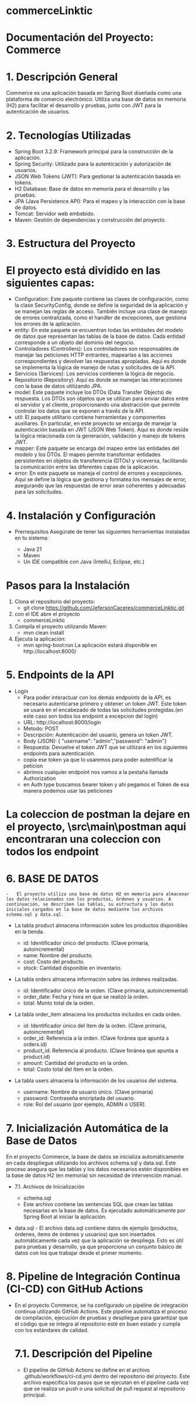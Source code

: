# commerceLinktic

# Documentación del Proyecto: Commerce
# 1. Descripción General
Commerce es una aplicación basada en Spring Boot diseñada como una plataforma de comercio electrónico. Utiliza una base de datos en memoria (H2) para facilitar el desarrollo y pruebas, junto con JWT para la autenticación de usuarios.

# 2. Tecnologías Utilizadas
*   Spring Boot 3.2.9: Framework principal para la construcción de la aplicación.
*   Spring Security: Utilizado para la autenticación y autorización de usuarios.
*   JSON Web Tokens (JWT): Para gestionar la autenticación basada en tokens.
*   H2 Database: Base de datos en memoria para el desarrollo y las pruebas.
*   JPA (Java Persistence API): Para el mapeo y la interacción con la base de datos.
*   Tomcat: Servidor web embebido.
*   Maven: Gestión de dependencias y construcción del proyecto.

# 3. Estructura del Proyecto
 #  El proyecto está dividido en las siguientes capas:
*   Configuration: Este paquete contiene las clases de configuración, como la clase SecurityConfig, donde se define la seguridad de la          aplicación y se manejan las reglas de acceso. También incluye una clase de manejo de errores centralizada, como el handler de excepciones, que gestiona los errores de la aplicación.
*   entity: En este paquete se encuentran todas las entidades del modelo de datos que representan las tablas de la base de datos. Cada entidad corresponde a un objeto del dominio del negocio.
*   Controladores (Controllers): Los controladores son responsables de manejar las peticiones HTTP entrantes, mapearlas a las acciones correspondientes y devolver las respuestas apropiadas. Aquí es donde se implementa la lógica de manejo de rutas y solicitudes de la API.
*   Servicios (Services): Los servicios contienen la lógica de negocio.
*   Repositorio (Repository): Aquí es donde se manejan las interacciones con la base de datos utilizando JPA.
*   model: Este paquete incluye los DTOs (Data Transfer Objects) de respuesta. Los DTOs son objetos que se utilizan para enviar datos entre el servidor y el cliente, proporcionando una abstracción que permite controlar los datos que se exponen a través de la API.
*   util: El paquete utilitario contiene herramientas y componentes auxiliares. En particular, en este proyecto se encarga de manejar la autenticación basada en JWT (JSON Web Token). Aquí es donde reside la lógica relacionada con la generación, validación y manejo de tokens JWT.
*   mapper: Este paquete se encarga del mapeo entre las entidades del modelo y los DTOs. El mapeo permite transformar entidades persistentes en objetos de transferencia (DTOs) y viceversa, facilitando la comunicación entre las diferentes capas de la aplicación.
*   error: En este paquete se maneja el control de errores y excepciones. Aquí se define la lógica que gestiona y formatea los mensajes de error, asegurando que las respuestas de error sean coherentes y adecuadas para las solicitudes.

# 4. Instalación y Configuración
*   Prerrequisitos
    Asegúrate de tener las siguientes herramientas instaladas en tu sistema:

    *   Java 21
    *   Maven
    *   Un IDE compatible con Java (IntelliJ, Eclipse, etc.)
# Pasos para la Instalación
1. Clona el repositorio del proyecto:
    -   git clone https://github.com/JefersonCaceres/commerceLinktic.git
2. con el IDE abre el proyecto
    -   commerceLinktic
3. Compila el proyecto utilizando Maven: 
    -   mvn clean install
4. Ejecuta la aplicación:
    -   mvn spring-boot:run
La aplicación estará disponible en http://localhost:8000/

# 5. Endpoints de la API
*   Login
    -   Para poder interactuar con los demás endpoints de la API, es necesario autenticarse primero y obtener un token JWT. Este token se usará en el encabezado de todas las solicitudes protegidas.(en este caso son todos los endpoint a excepcion del login)
    *   URL: http://localhost:8000/login
    *   Metodo: POST
    *   Descripción: Autenticación del usuario, genera un token JWT.
    *   Body (JSON): { "username": "admin","password": "admin"}
    *   Respuesta: Devuelve el token JWT que se utilizará en los siguientes endpoints para autenticación.
    *    copia ese token ya que lo usaremos para poder autentificar la peticion
    *   abrimos cualquier endpoint nos vamos a la pestaña llamada Authorization
    *   en Auth type buscamos bearer token y ahi pegamos el Token de esa manera podemos usar las peticiones
# La coleccion de postman la dejare en el proyecto, \src\main\postman aqui encontraran una coleccion con todos los endpoint 

# 6. BASE DE DATOS  
    -   El proyecto utiliza una base de datos H2 en memoria para almacenar los datos relacionados con los productos, órdenes y usuarios. A continuación, se describen las tablas, su estructura y los datos iniciales cargados en la base de datos mediante los archivos schema.sql y data.sql.

*   La tabla product almacena información sobre los productos disponibles en la tienda.

    *   id: Identificador único del producto. (Clave primaria, autoincremental)
    *   name: Nombre del producto.
    *   cost: Costo del producto.
    *   stock: Cantidad disponible en inventario.

*   La tabla orders almacena información sobre las órdenes realizadas.

    *   id: Identificador único de la orden. (Clave primaria, autoincremental)
    *   order_date: Fecha y hora en que se realizó la orden.
    *   total: Monto total de la orden.

*   La tabla order_item almacena los productos incluidos en cada orden.

    *   id: Identificador único del ítem de la orden. (Clave primaria, autoincremental)
    *   order_id: Referencia a la orden. (Clave foránea que apunta a orders.id)
    *   product_id: Referencia al producto. (Clave foránea que apunta a product.id)
    *   amount: Cantidad del producto en la orden.
    *   total: Costo total del ítem en la orden.

*   La tabla users almacena la información de los usuarios del sistema.

    *   username: Nombre de usuario único. (Clave primaria)
    *   password: Contraseña encriptada del usuario.
    *   role: Rol del usuario (por ejemplo, ADMIN o USER).

# 7. Inicialización Automática de la Base de Datos
En el proyecto Commerce, la base de datos se inicializa automáticamente en cada despliegue utilizando los archivos schema.sql y data.sql. Este proceso asegura que las tablas y los datos necesarios estén disponibles en la base de datos H2 (en memoria) sin necesidad de intervención manual.

*   7.1. Archivos de Inicialización
    *    schema.sql
    - Este archivo contiene las sentencias SQL que crean las tablas necesarias en la base de datos. Es ejecutado automáticamente por Spring Boot al iniciar la aplicación.

   *    data.sql
    -   El archivo data.sql contiene datos de ejemplo (productos, órdenes, ítems de órdenes y usuarios) que son insertados automáticamente cada vez que la aplicación se despliega. Esto es útil para pruebas y desarrollo, ya que proporciona un conjunto básico de datos con los que trabajar desde el primer momento.

# 8. Pipeline de Integración Continua (CI-CD) con GitHub Actions

*   En el proyecto Commerce, se ha configurado un pipeline de integración continua utilizando GitHub Actions. Este pipeline automatiza el proceso de compilación, ejecución de pruebas y despliegue para garantizar que el código que se integra al repositorio esté en buen estado y cumpla con los estándares de calidad.

    #   7.1. Descripción del Pipeline

      *  El pipeline de GitHub Actions se define en el archivo .github/workflows/ci-cd.yml dentro del repositorio del proyecto. Este archivo especifica los pasos que se ejecutan en el pipeline cada vez que se realiza un push o una solicitud de pull request al repositorio principal.